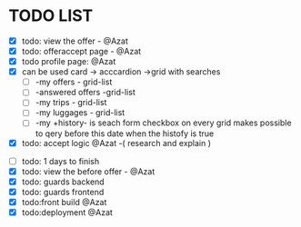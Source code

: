 # TODO LIST
- [x] todo: view the offer - @Azat
- [x] todo: offeraccept page - @Azat
- [x] todo profile page: @Azat
- [x] can be used card -> acccardion ->grid with searches
  - [ ] -my offers - grid-list
  - [ ] -answered offers -grid-list
  - [ ] -my trips - grid-list
  - [ ] -my luggages - grid-list
  - [ ] -my +history- is seach form checkbox on every grid makes possible to qery before this date when the histofy is true
 - [x] todo: accept logic @Azat -( research and explain )
 <!-- - [ ] todo: profile photo show and upload @Azat -->
 - [ ] todo: 1 days to finish
 - [x] todo: view the before offer - @Azat
 - [x] todo: guards backend
 - [x] todo: guards frontend
 - [x] todo:front build @Azat 
 - [x] todo:deployment @Azat 
